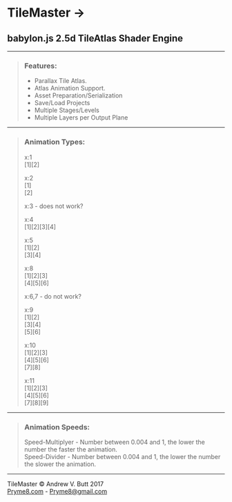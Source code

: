 # TileMaster ->
## babylon.js 2.5d TileAtlas Shader Engine
----------
>### **Features:**
>
> - Parallax Tile Atlas.
> - Atlas Animation Support.
> - Asset Preparation/Serialization
> - Save/Load Projects
> - Multiple Stages/Levels
> - Multiple Layers per Output Plane
----------
>### **Animation Types:**  
>  
> x:1  
> [1][2]
>  
> x:2  
> [1]  
> [2]  
>
> x:3 - does not work?
>  
> x:4  
> [1][2][3][4]  
>  
> x:5  
> [1][2]  
> [3][4]  
>  
> x:8  
> [1][2][3]  
> [4][5][6]  
>  
> x:6,7 - do not work?
>  
> x:9  
> [1][2]  
> [3][4]  
> [5][6]  
>  
> x:10   
> [1][2][3]  
> [4][5][6]  
> [7][8]  
>  
> x:11  
> [1][2][3]  
> [4][5][6]  
> [7][8][9]  
----------
>### **Animation Speeds:**  
> Speed-Multiplyer - Number between 0.004 and 1, the lower the number the faster the animation.  
> Speed-Divider - Number between 0.004 and 1, the lower the number the slower the animation.
----------
TileMaster © Andrew V. Butt 2017  
[Pryme8.com](http://Pryme8.com) - Pryme8@gmail.com
